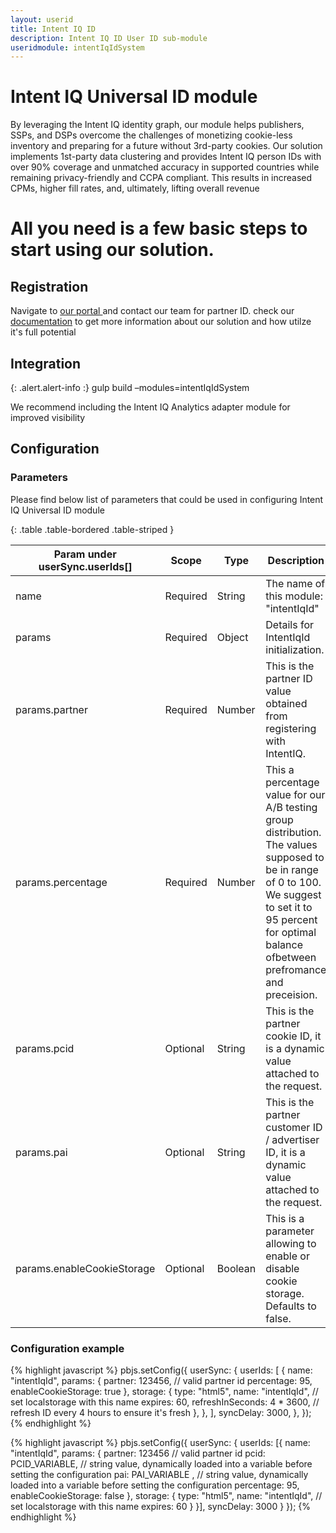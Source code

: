```yaml
---
layout: userid
title: Intent IQ ID
description: Intent IQ ID User ID sub-module
useridmodule: intentIqIdSystem
---
```


# Intent IQ Universal ID module

By leveraging the Intent IQ identity graph, our module helps publishers, SSPs, and DSPs overcome the challenges of monetizing cookie-less inventory and preparing for a future without 3rd-party cookies. Our solution implements 1st-party data clustering and provides Intent IQ person IDs with over 90% coverage and unmatched accuracy in supported countries while remaining privacy-friendly and CCPA compliant. This results in increased CPMs, higher fill rates, and, ultimately, lifting overall revenue

# All you need is a few basic steps to start using our solution.

## Registration

Navigate to [our portal ](https://www.intentiq.com/) and contact our team for partner ID.
check our [documentation](https://pbmodule.documents.intentiq.com/) to get more information about our solution and how utilze it's full potential 

## Integration     

{: .alert.alert-info :}
gulp build –modules=intentIqIdSystem

We recommend including the Intent IQ Analytics adapter module for improved visibility

## Configuration

### Parameters

Please find below list of parameters that could be used in configuring Intent IQ Universal ID module



{: .table .table-bordered .table-striped }

| Param under userSync.userIds[] | Scope    | Type   | Description                                                                                                                                                                                                  | Example         |
| ------------------------------ | -------- | ------ | ------------------------------------------------------------------------------------------------------------------------------------------------------------------------------------------------------------ | --------------- |
| name                           | Required | String | The name of this module: "intentIqId"                                                                                                                                                                        | `"intentIqId"`  |
| params                         | Required | Object | Details for IntentIqId initialization.                                                                                                                                                                       |                 |
| params.partner                 | Required | Number | This is the partner ID value obtained from registering with IntentIQ.                                                                                                                                        | `1177538`       |
| params.percentage              | Required | Number | This a percentage value for our A/B testing group distribution. The values supposed to be in range of 0 to 100. We suggest to set it to 95 percent for optimal balance ofbetween prefromance and preceision. | `95`            |
| params.pcid                    | Optional | String | This is the partner cookie ID, it is a dynamic value attached to the request.                                                                                                                                | `"g3hC52b"`     |
| params.pai                     | Optional | String | This is the partner customer ID / advertiser ID, it is a dynamic value attached to the request.                                                                                                              | `"advertiser1"` |
| params.enableCookieStorage     | Optional | Boolean | This is a parameter allowing to enable or disable cookie storage. Defaults to false.                                                                                                             | `"true"` |

### Configuration example

{% highlight javascript %}
pbjs.setConfig({
  userSync: {
    userIds: [
      {
        name: "intentIqId",
        params: {
          partner: 123456, // valid partner id
          percentage: 95,
          enableCookieStorage: true
        },
        storage: {
          type: "html5",
          name: "intentIqId", // set localstorage with this name
          expires: 60,
          refreshInSeconds: 4 * 3600, // refresh ID every 4 hours to ensure it's fresh
        },
      },
    ],
    syncDelay: 3000,
  },
});
{% endhighlight %}

{% highlight javascript %}
pbjs.setConfig({
    userSync: {
        userIds: [{
            name: "intentIqId",
            params: {
                partner: 123456     // valid partner id
                pcid: PCID_VARIABLE,   // string value, dynamically loaded into a variable before setting the configuration
                pai: PAI_VARIABLE ,  // string value, dynamically loaded into a variable before setting the configuration
                percentage: 95,
                enableCookieStorage: false
            },
            storage: {
                type: "html5",
                name: "intentIqId",    // set localstorage with this name
                expires: 60
            }
        }],
        syncDelay: 3000
    }
});
{% endhighlight %}